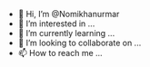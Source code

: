 - 👋 Hi, I’m @Nomikhanurmar
- 👀 I’m interested in ...
- 🌱 I’m currently learning ...
- 💞️ I’m looking to collaborate on ...
- 📫 How to reach me ...

<!---
Nomikhanurmar/Nomikhanurmar is a ✨ special ✨ repository because its `README.md` (this file) appears on your GitHub profile.
You can click the Preview link to take a look at your changes.
--->
